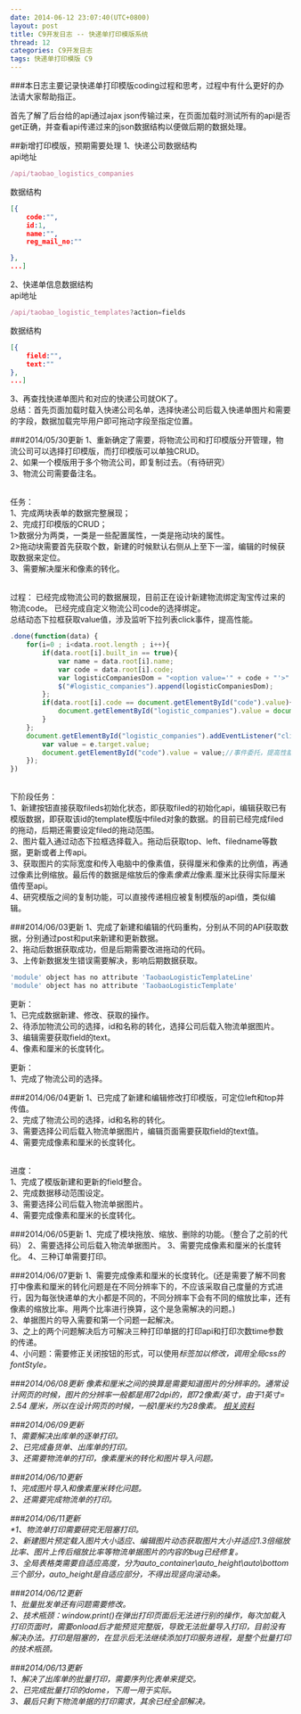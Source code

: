```yaml
---
date: 2014-06-12 23:07:40(UTC+0800)
layout: post
title: C9开发日志 -- 快递单打印模版系统
thread: 12
categories: C9开发日志
tags: 快递单打印模版 C9
---
```


###本日志主要记录快递单打印模版coding过程和思考，过程中有什么更好的办法请大家帮助指正。

首先了解了后台给的api通过ajax json传输过来，在页面加载时测试所有的api是否get正确，并查看api传递过来的json数据结构以便做后期的数据处理。

##新增打印模版，预期需要处理
1、快递公司数据结构
</br>
api地址

```javascript
/api/taobao_logistics_companies
```

数据结构

```json
[{
	code:"",
	id:1,
	name:"",
	reg_mail_no:""

},
...]
```

2、快递单信息数据结构
</br>
api地址

```javascript
/api/taobao_logistic_templates?action=fields
```

数据结构

```json
[{
	field:"",
	text:""
},
...]
```

3、再查找快递单图片和对应的快递公司就OK了。
<br/>
总结：首先页面加载时载入快递公司名单，选择快递公司后载入快递单图片和需要的字段，数据加载完毕用户即可拖动字段至指定位置。

###2014/05/30更新
1、重新确定了需要，将物流公司和打印模版分开管理，物流公司可以选择打印模版，而打印模版可以单独CRUD。
<br/>2、如果一个模版用于多个物流公司，即复制过去。（有待研究）
<br/>3、物流公司需要备注名。

<br/>任务：
<br/>1、完成两块表单的数据完整展现；
<br/>2、完成打印模版的CRUD；
<br/>1>数据分为两类，一类是一些配置属性，一类是拖动块的属性。
<br/>2>拖动块需要首先获取个数，新建的时候默认右侧从上至下一溜，编辑的时候获取数据来定位。
<br/>3、需要解决厘米和像素的转化。

<br/>过程：
已经完成物流公司的数据展现，目前正在设计新建物流绑定淘宝传过来的物流code。
已经完成自定义物流公司code的选择绑定。
<br/>总结动态下拉框获取value值，涉及监听下拉列表click事件，提高性能。

```javascript
.done(function(data) {
    for(i=0 ; i<data.root.length ; i++){
        if(data.root[i].built_in == true){
            var name = data.root[i].name;
            var code = data.root[i].code;
            var logisticCompaniesDom = "<option value='" + code + "'>" + name + "</option>";
            $("#logistic_companies").append(logisticCompaniesDom);
        };
        if(data.root[i].code == document.getElementById("code").value){
            document.getElementById("logistic_companies").value = document.getElementById("code").value;//编辑时可以直接获取当前code
        }
    };
    document.getElementById("logistic_companies").addEventListener("click",function(e) {
        var value = e.target.value;
        document.getElementById("code").value = value;//事件委托，提高性能
    });            
})
```

<br/>下阶段任务：
<br/>1、新建按钮直接获取fileds初始化状态，即获取filed的初始化api，编辑获取已有模版数据，即获取该id的template模版中filed对象的数据。的目前已经完成filed的拖动，后期还需要设定filed的拖动范围。
<br/>2、图片载入通过动态下拉框选择载入。拖动后获取top、left、filedname等数据，更新或者上传api。
<br/>3、获取图片的实际宽度和传入电脑中的像素值，获得厘米和像素的比例值，再通过像素比例缩放。最后传的数据是缩放后的像素*像素比*像素.厘米比获得实际厘米值传至api。
<br/>4、研究模版之间的复制功能，可以直接传递相应被复制模版的api值，类似编辑。

###2014/06/03更新
1、完成了新建和编辑的代码重构，分别从不同的API获取数据，分别通过post和put来新建和更新数据。
<br/>2、拖动后数据获取成功，但是后期需要改进拖动的代码。
<br/>3、上传新数据发生错误需要解决，影响后期数据获取。

```javascript
'module' object has no attribute 'TaobaoLogisticTemplateLine'
'module' object has no attribute 'TaobaoLogisticTemplate'
```

更新：
<br/>1、已完成数据新建、修改、获取的操作。
<br/>2、待添加物流公司的选择，id和名称的转化，选择公司后载入物流单据图片。
<br/>3、编辑需要获取field的text。
<br/>4、像素和厘米的长度转化。

更新：
<br/>1、完成了物流公司的选择。

###2014/06/04更新
1、已完成了新建和编辑修改打印模版，可定位left和top并传值。
<br/>2、完成了物流公司的选择，id和名称的转化。
<br/>3、需要选择公司后载入物流单据图片，编辑页面需要获取field的text值。
<br/>4、需要完成像素和厘米的长度转化。

<br/>进度：
<br/>1、完成了模版新建和更新的field整合。
<br/>2、完成数据移动范围设定。
<br/>3、需要选择公司后载入物流单据图片。
<br/>4、需要完成像素和厘米的长度转化。

###2014/06/05更新
1、完成了模块拖放、缩放、删除的功能。（整合了之前的代码）
2、需要选择公司后载入物流单据图片。
3、需要完成像素和厘米的长度转化。
4、三种订单需要打印。

###2014/06/07更新
1、需要完成像素和厘米的长度转化。(还是需要了解不同套打中像素和厘米的转化问题是在不同分辨率下的，不应该采取自己度量的方式进行，因为每张快递单的大小都是不同的，不同分辨率下会有不同的缩放比率，还有像素的缩放比率。用两个比率进行换算，这个是急需解决的问题。)
<br/>2、单据图片的导入需要和第一个问题一起解决。
<br/>3、之上的两个问题解决后方可解决三种打印单据的打印api和打印次数time参数的传递。
<br/>4、小问题：需要修正关闭按钮的形式，可以使用<i>标签加以修改，调用全局css的fontStyle。

###2014/06/08更新
像素和厘米之间的换算是需要知道图片的分辨率的。通常设计网页的时候，图片的分辨率一般都是用72dpi的，即72像素/英寸，由于1英寸= 2.54 厘米，所以在设计网页的时候，一般1厘米约为28像素。
[相关资料](http://www.360doc.com/content/13/0327/09/2006953_274183312.shtml)

###2014/06/09更新
<br/>1、需要解决出库单的逐单打印。
<br/>2、已完成备货单、出库单的打印。
<br/>3、还需要物流单的打印，像素厘米的转化和图片导入问题。

###2014/06/10更新
<br/>1、完成图片导入和像素厘米转化问题。
<br/>2、还需要完成物流单的打印。

###2014/06/11更新
<br/>*1、物流单打印需要研究无阻塞打印。
<br/>2、新建图片预定载入图片大小适应、编辑图片动态获取图片大小并适应1.3倍缩放比率、图片上传后缩放比率等物流单据图片的内容的bug已经修复。
<br/>3、全局表格类需要自适应高度，分为auto_container\auto_height\auto\bottom三个部分，auto_height是自适应部分，不得出现竖向滚动条。

###2014/06/12更新
<br/>1、批量批发单还有问题需要修改。
<br/>2、技术瓶颈：window.print()在弹出打印页面后无法进行别的操作，每次加载入打印页面时，需要onload后才能预览完整版，导致无法批量导入打印，目前没有解决办法。打印是阻塞的，在显示后无法继续添加打印服务进程，是整个批量打印的技术瓶颈。

###2014/06/13更新
<br/>1、解决了出库单的批量打印，需要序列化表单来提交。
<br/>2、已完成批量打印的dome，下周一用于实际。
<br/>3、最后只剩下物流单据的打印需求，其余已经全部解决。
